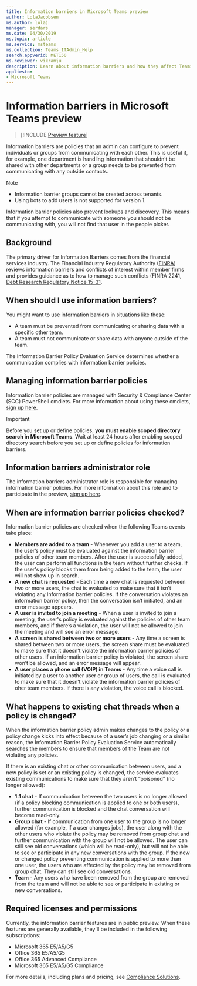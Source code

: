 ```yaml
---
title: Information barriers in Microsoft Teams preview
author: LolaJacobsen
ms.author: lolaj
manager: serdars
ms.date: 04/30/2019
ms.topic: article
ms.service: msteams
ms.collection: Teams_ITAdmin_Help
search.appverid: MET150
ms.reviewer: vikramju
description: Learn about information barriers and how they affect Teams.
appliesto: 
- Microsoft Teams
---
```


# Information barriers in Microsoft Teams preview

> [!INCLUDE [Preview feature](includes/preview-feature.md)]

Information barriers are policies that an admin can configure to prevent individuals or groups from communicating with each other. This is useful if, for example, one department is handling information that shouldn’t be shared with other departments or a group needs to be prevented from communicating with any outside contacts.

> [!NOTE]
> - Information barrier groups cannot be created across tenants.
> - Using bots to add users is not supported for version 1.

Information barrier policies also prevent lookups and discovery. This means that if you attempt to communicate with someone you should not be communicating with, you will not find that user in the people picker.

## Background

The primary driver for Information Barriers comes from the financial services industry. The Financial Industry Regulatory Authority ([FINRA]( http://www.finra.org/)) reviews information barriers and conflicts of interest within member firms and provides guidance as to how to manage such conflicts (FINRA 2241, [Debt Research Regulatory Notice 15-31](http://www.finra.org/sites/default/files/Regulatory-Notice-15-31_0.pdf).  

## When should I use information barriers?

You might want to use information barriers in situations like these:

- A team must be prevented from communicating or sharing data with a specific other team.
- A team must not communicate or share data with anyone outside of the team.

The Information Barrier Policy Evaluation Service determines whether a communication complies with information barrier policies. 

## Managing information barrier policies

Information barrier policies are managed with Security & Compliance Center (SCC) PowerShell cmdlets. For more information about using these cmdlets, [sign up here](https://forms.office.com/Pages/ResponsePage.aspx?id=v4j5cvGGr0GRqy180BHbR1UzUQTEgHVPtD9W5uih2OlUMEwwUzhJSktIMUw2SDJJOE5FT1lTVzVTSS4u).

> [!IMPORTANT]
> Before you set up or define policies, **you must enable scoped directory search in Microsoft Teams**. Wait at least 24 hours after enabling scoped directory search before you set up or define policies for information barriers.

## Information barriers administrator role

The information barriers administrator role is responsible for managing information barrier policies. For more information about this role and to participate in the preview, [sign up here](https://forms.office.com/Pages/ResponsePage.aspx?id=v4j5cvGGr0GRqy180BHbR1UzUQTEgHVPtD9W5uih2OlUMEwwUzhJSktIMUw2SDJJOE5FT1lTVzVTSS4u).

## When are information barrier policies checked?

Information barrier policies are checked when the following Teams events take place:

- **Members are added to a team** - Whenever you add a user to a team, the user’s policy must be evaluated against the information barrier policies of other team members. After the user is successfully added, the user can perform all functions in the team without further checks. If the user's policy blocks them from being added to the team, the user will not show up in search.
- **A new chat is requested** - Each time a new chat is requested between two or more users, the chat is evaluated to make sure that it isn’t violating any Information barrier policies. If the conversation violates an information barrier policy, then the conversation isn’t initiated, and an error message appears.
- **A user is invited to join a meeting** - When a user is invited to join a meeting, the user's policy is evaluated against the policies of other team members, and if there’s a violation, the user will not be allowed to join the meeting and will see an error message.
- **A screen is shared between two or more users** - Any time a screen is shared between two or more users, the screen share must be evaluated to make sure that it doesn’t violate the information barrier policies of other users. If an information barrier policy is violated, the screen share won’t be allowed, and an error message will appear.
- **A user places a phone call (VOIP) in Teams** - Any time a voice call is initiated by a user to another user or group of users, the call is evaluated to make sure that it doesn’t violate the information barrier policies of oher team members. If there is any violation, the voice call is blocked.

## What happens to existing chat threads when a policy is changed?

When the information  barrier policy admin makes changes to the policy or a policy change kicks into effect because of a user’s job changing or a similar reason, the Information Barrier Policy Evaluation Service automatically searches the members to ensure that members of the Team are not violating any policies. 

If there is an existing chat or other communication between users, and a new policy is set or an existing policy is changed, the service evaluates existing communications to make sure that they aren’t “poisoned” (no longer allowed): 

- **1:1 chat** - If communication between the two users is no longer allowed (if a policy blocking communication is applied to one or both users), further communication is blocked and the chat conversation will become read-only.
- **Group chat** - If communication from one user to the group is no longer allowed (for example, if a user changes jobs), the user along with the other users who violate the policy may be removed from group chat and further communication with the group will not be allowed. The user can still see old conversations (which will be read-only), but will not be able to see or participate in any new conversations with the group. If the new or changed policy preventing communication is applied to more than one user, the users who are affected by the policy may be removed from group chat. They can still see old conversations. 
- **Team** - Any users who have been removed from the group are removed from the team and will not be able to see or participate in existing or new conversations.

## Required licenses and permissions

Currently, the information barrier features are in public preview. When these features are generally available, they'll be included in the following subscriptions:

- Microsoft 365 E5/A5/G5
- Office 365 E5/A5/G5
- Office 365 Advanced Compliance
- Microsoft 365 E5/A5/G5 Compliance

For more details, including plans and pricing, see [Compliance Solutions](https://products.office.com/business/security-and-compliance/compliance-solutions?rtc=1).
